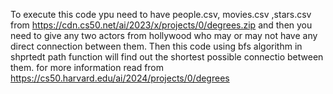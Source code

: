 To execute this code ypu need to have people.csv, movies.csv ,stars.csv from https://cdn.cs50.net/ai/2023/x/projects/0/degrees.zip and then you need to give any two actors from hollywood who may or may not have any direct connection between them. Then this code using bfs algorithm in shprtedt path function will find out the shortest possible connectio between them. for more information read from https://cs50.harvard.edu/ai/2024/projects/0/degrees
